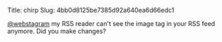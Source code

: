 Title: chirp
Slug: 4bb0d8125be7385d92a640ea6d66edc1

<a href="http://twitter.com/webstagram">@webstagram</a> my RSS reader can't see the image tag in your RSS feed anymore. Did you make changes?
